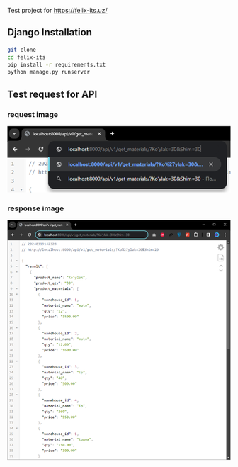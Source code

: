 Test project for https://felix-its.uz/

## Django Installation
```bash
git clone
cd felix-its
pip install -r requirements.txt
python manage.py runserver
```

## Test request for API
### request image
![alt text](https://github.com/asilbek3450/felix-warehouse/blob/main/img/request_.png?raw=true)

### response image
![alt text](https://github.com/asilbek3450/felix-warehouse/blob/main/img/response.png?raw=true)

